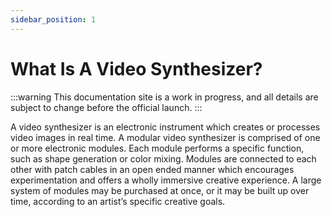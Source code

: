 ```yaml
---
sidebar_position: 1
---
```


# What Is A Video Synthesizer?

:::warning
This documentation site is a work in progress, and all details are subject to change before the official launch.
:::

A video synthesizer is an electronic instrument which creates or processes video images in real time. A modular video synthesizer is comprised of one or more electronic modules. Each module performs a specific function, such as shape generation or color mixing. Modules are connected to each other with patch cables in an open ended manner which encourages experimentation and offers a wholly immersive creative experience. A large system of modules may be purchased at once, or it may be built up over time, according to an artist’s specific creative goals.
